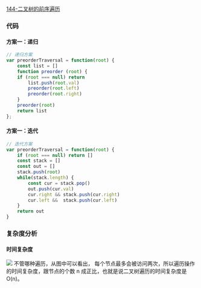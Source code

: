 [144-二叉树的前序遍历](https://leetcode-cn.com/problems/binary-tree-preorder-traversal/)

### 代码
#### 方案一：递归
```js
// 递归方案
var preorderTraversal = function(root) {
    const list = []
    function preorder (root) {
    if (root === null) return
        list.push(root.val)
        preorder(root.left) 
        preorder(root.right)  
    }
    preorder(root)
    return list
};
```
#### 方案一：迭代
```js
// 迭代方案
var preorderTraversal = function(root) {
    if (root === null) return []
    const stack = []
    const out = []
    stack.push(root)
    while(stack.length) {
        const cur = stack.pop()
        out.push(cur.val)
        cur.right && stack.push(cur.right)
        cur.left &&  stack.push(cur.left)
    }
    return out
}
```


### 复杂度分析
#### 时间复杂度
![](https://tva1.sinaimg.cn/large/00831rSTgy1gdeha6bb7zj30vq0g6ac8.jpg)
不管哪种遍历，从图中可以看出，
每个节点最多会被访问两次，所以遍历操作的时间复杂度，跟节点的个数 n 成正比，也就是说二叉树遍历的时间复杂度是 O(n)。
